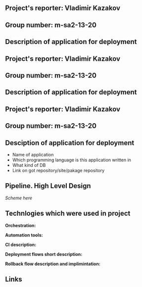 ## Project's reporter: Vladimir Kazakov
## Group number: m-sa2-13-20

## Description of application for deployment

## Project's reporter: Vladimir Kazakov
## Group number: m-sa2-13-20

## Description of application for deployment

## Project's reporter: Vladimir Kazakov
## Group number: m-sa2-13-20

## Desciption of application for deployment

* Name of application
* Which programming language is this application written in
* What kind of DB
* Link on got repository/site/pakage repository

## Pipeline. High Level Design

*Scheme here*

## Technlogies which were used in project

**Orchestration:**

**Automation tools:**

**CI description:**

**Deployment flows short description:**

**Rollback flow description and implimintation:**

## Links

